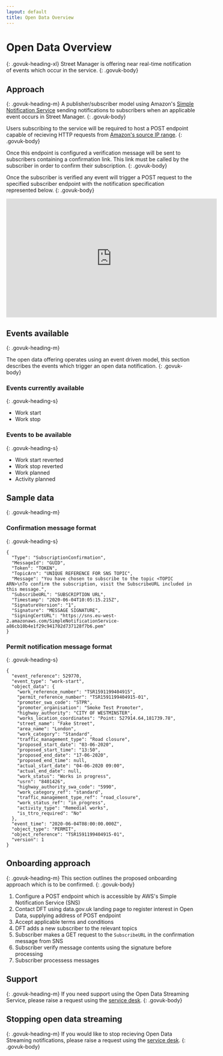 ```yaml
---
layout: default
title: Open Data Overview
---
```

# Open Data Overview
{: .govuk-heading-xl}
Street Manager is offering near real-time notification of events which occur in the service.
{: .govuk-body}

## Approach
{: .govuk-heading-m}
A publisher/subscriber model using Amazon's [Simple Notification Service](https://aws.amazon.com/sns/?whats-new-cards.sort-by=item.additionalFields.postDateTime&whats-new-cards.sort-order=desc)
sending notifications to subscribers when an applicable event occurs in Street Manager.
{: .govuk-body}

Users subscribing to the service will be required to host a POST endpoint capable of recieving
HTTP requests from [Amazon's source IP range](https://docs.aws.amazon.com/general/latest/gr/aws-ip-ranges.html).
{: .govuk-body}

Once this endpoint is configured a verification message will be sent to subscribers containing a confirmation link.
This link must be called by the subscriber in order to confirm their subscription.
{: .govuk-body}

Once the subscriber is verified any event will trigger a POST request to the specified subscriber endpoint with the
notification specification represented below.
{: .govuk-body}

<iframe width="560" height="315" src="https://www.youtube.com/embed/5ObhfGEQUu0" frameborder="0" allow="accelerometer; autoplay; encrypted-media; gyroscope; picture-in-picture" allowfullscreen></iframe>


## Events available
{: .govuk-heading-m}

The open data offering operates using an event driven model, this section describes the events which trigger an open
data notification.
{: .govuk-body}

### Events currently available
{: .govuk-heading-s}

<ul class="govuk-list">
  <li>Work start</li>
  <li>Work stop</li>
</ul>

### Events to be available
{: .govuk-heading-s}

<ul class="govuk-list">
  <li>Work start reverted</li>
  <li>Work stop reverted</li>
  <li>Work planned</li>
  <li>Activity planned</li>
</ul>

## Sample data
{: .govuk-heading-m}
### Confirmation message format
{: .govuk-heading-s}
```
{
  "Type": "SubscriptionConfirmation",
  "MessageId": "GUID",
  "Token": "TOKEN",
  "TopicArn": "UNIQUE REFERENCE FOR SNS TOPIC",
  "Message": "You have chosen to subscribe to the topic <TOPIC ARN>\nTo confirm the subscription, visit the SubscribeURL included in this message.",
  "SubscribeURL": "SUBSCRIPTION URL",
  "Timestamp": "2020-06-04T10:05:15.215Z",
  "SignatureVersion": "1",
  "Signature": "MESSAGE SIGNATURE",
  "SigningCertURL": "https://sns.eu-west-2.amazonaws.com/SimpleNotificationService-a86cb10b4e1f29c941702d737128f7b6.pem"
}
```

### Permit notification message format
{: .govuk-heading-s}
```
{
  "event_reference": 529770,
  "event_type": "work-start",
  "object_data": {
    "work_reference_number": "TSR1591199404915",
    "permit_reference_number": "TSR1591199404915-01",
    "promoter_swa_code": "STPR",
    "promoter_organisation": "Smoke Test Promoter",
    "highway_authority": "CITY OF WESTMINSTER",
    "works_location_coordinates": "Point: 527914.64,181739.78",
    "street_name": "Fake Street",
    "area_name": "London",
    "work_category": "Standard",
    "traffic_management_type": "Road closure",
    "proposed_start_date": "03-06-2020",
    "proposed_start_time": "13:50",
    "proposed_end_date": "17-06-2020",
    "proposed_end_time": null,
    "actual_start_date": "04-06-2020 09:00",
    "actual_end_date": null,
    "work_status": "Works in progress",
    "usrn": "8401426",
    "highway_authority_swa_code": "5990",
    "work_category_ref": "standard",
    "traffic_management_type_ref": "road_closure",
    "work_status_ref": "in_progress",
    "activity_type": "Remedial works",
    "is_ttro_required": "No"
  },
  "event_time": "2020-06-04T08:00:00.000Z",
  "object_type": "PERMIT",
  "object_reference": "TSR1591199404915-01",
  "version": 1
}
```

## Onboarding approach
{: .govuk-heading-m}
This section outlines the proposed onboarding approach which is to be confirmed.
{: .govuk-body}

<ol class="govuk-list govuk-list--number">
  <li>Configure a POST endpoint which is accessible by AWS's Simple Notification Service (SNS)</li>
  <li>Contact DFT using data.gov.uk landing page to register interest in Open Data, supplying address of POST endpoint</li>
  <li>Accept applicable terms and conditions</li>
  <li>DFT adds a new subscriber to the relevant topics</li>
  <li>Subscriber makes a GET request to the <code>SubscribeURL</code> in the confirmation message from SNS</li>
  <li>Subscriber verify message contents using the signature before processing</li>
  <li>Subscriber processess messages</li>
</ol>


## Support
{: .govuk-heading-m}
If you need support using the Open Data Streaming Service, please raise a request using the [service desk](https://streetmanager.atlassian.net/servicedesk/customer/portal/1/group/8/create/30).
{: .govuk-body}

## Stopping open data streaming
{: .govuk-heading-m}
If you would like to stop recieving Open Data Streaming notifications, please raise a request using the [service desk](https://streetmanager.atlassian.net/servicedesk/customer/portal/1/create/31).
{: .govuk-body}
